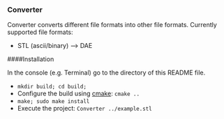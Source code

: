### Converter

Converter converts different file formats into other file formats.
Currently supported file formats:
* STL (ascii/binary) --> DAE

####Installation

In the console (e.g. Terminal) go to the directory of this README file.

* `mkdir build; cd build;`
* Configure the build using [cmake](http://www.cmake.org/cmake/resources/software.html): `cmake ..`
* `make; sudo make install`
* Execute the project: `Converter ../example.stl`


